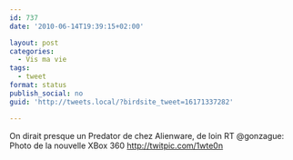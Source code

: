 ```yaml
---
id: 737
date: '2010-06-14T19:39:15+02:00'

layout: post
categories:
  - Vis ma vie
tags:
  - tweet
format: status
publish_social: no
guid: 'http://tweets.local/?birdsite_tweet=16171337282'

---
```


On dirait presque un Predator de chez Alienware, de loin RT @gonzague: Photo de la nouvelle XBox 360 http://twitpic.com/1wte0n